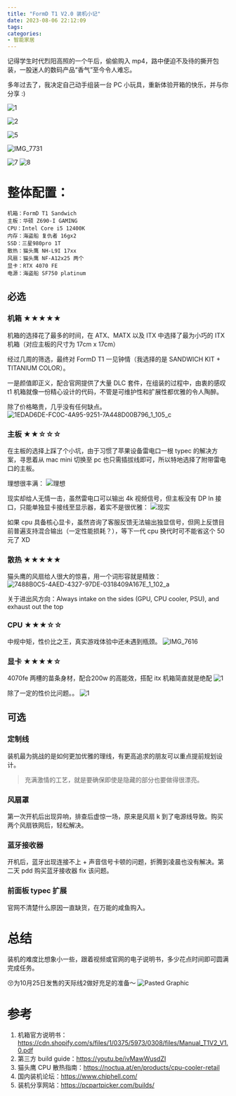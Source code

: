 ```yaml
---
title: "FormD T1 V2.0 装机小记"
date: 2023-08-06 22:12:09
tags:
categories:
- 智能家居
---
```


记得学生时代烈阳高照的一个午后，偷偷购入 mp4，路中便迫不及待的撕开包装，一股迷人的数码产品“香气”至今令人难忘。

多年过去了，我决定自己动手组装一台 PC 小玩具，重新体验开箱的快乐，并与你分享 :)

<!--more-->

![1](/images/blog/2021-09-04-jvm-note/1.png)


![2](/images/blog/2021-09-04-jvm-note/2.png)

![5](/images/blog/2021-09-04-jvm-note/5.png)

![IMG_7731](/images/blog/2021-09-04-jvm-note/IMG_7731.png)

![7](/images/blog/2021-09-04-jvm-note/7.png)
![8](/images/blog/2021-09-04-jvm-note/8.png)


# 整体配置：
```
机箱：FormD T1 Sandwich
主板：华硕 Z690-I GAMING 
CPU：Intel Core i5 12400K
内存：海盗船 复仇者 16gx2
SSD：三星980pro 1T
散热：猫头鹰 NH-L9I 17xx
风扇：猫头鹰 NF-A12x25 两个
显卡：RTX 4070 FE
电源：海盗船 SF750 platinum
```

## 必选
### 机箱 ★★★★★
机箱的选择花了最多的时间，在 ATX、MATX 以及 ITX 中选择了最为小巧的 ITX 机箱（对应主板的尺寸为 17cm x 17cm）

经过几周的筛选，最终对 FormD T1 一见钟情（我选择的是 SANDWICH KIT + TITANIUM COLOR）。

一是颜值即正义，配合官网提供了大量 DLC 套件，在组装的过程中，由衷的感叹 t1 机箱就像一份精心设计的代码，不管是可维护性和扩展性都优雅的令人陶醉。

除了价格略贵，几乎没有任何缺点。
![1EDAD6DE-FC0C-4A95-9251-7A448D00B796_1_105_c](/images/blog/2021-09-04-jvm-note/1EDAD6DE-FC0C-4A95-9251-7A448D00B796_1_105_c.jpeg)


### 主板 ★★☆☆☆
在主板的选择上踩了个小坑，由于习惯了苹果设备雷电口一根 typec 的解决方案，寻思着从 mac mini 切换至 pc 也只需插拔线即可，所以特地选择了附带雷电口的主板。

理想很丰满：
![理想](/images/blog/2021-09-04-jvm-note/%E7%90%86%E6%83%B3.svg)

现实却给人无情一击，虽然雷电口可以输出 4k 视频信号，但主板没有 DP In 接口，只能单独显卡接线至显示器，着实不是很优雅：
![现实](/images/blog/2021-09-04-jvm-note/%E7%8E%B0%E5%AE%9E.svg)

如果 cpu 具备核心显卡，虽然咨询了客服反馈无法输出独显信号，但网上反馈目前普遍支持混合输出（一定性能损耗？），等下一代 cpu 换代时可不能省这个 50 元了 XD

### 散热 ★★★★★
猫头鹰的风扇给人很大的惊喜，用一个词形容就是精致：
![7488B0C5-4AED-4327-97DE-0318409A167E_1_102_a](/images/blog/2021-09-04-jvm-note/7488B0C5-4AED-4327-97DE-0318409A167E_1_102_a.jpeg)

关于进出风方向：Always intake on the sides (GPU, CPU cooler, PSU), and exhaust out the top

### CPU ★★★☆☆
中规中矩，性价比之王，真实游戏体验中还未遇到瓶颈。
![IMG_7616](/images/blog/2021-09-04-jvm-note/IMG_7616.jpeg)

### 显卡 ★★★★☆
4070fe 两槽的苗条身材，配合200w 的高能效，搭配 itx 机箱简直就是绝配
![1](/images/blog/2021-09-04-jvm-note/1-2.png)

除了一定的性价比问题。。
![1](/images/blog/2021-09-04-jvm-note/1-1.png)


## 可选
### 定制线 
装机最为挑战的是如何更加优雅的理线，有更高追求的朋友可以重点提前规划设计。

> 充满激情的工艺，就是要确保即使是隐藏的部分也要做得很漂亮。

### 风扇罩
第一次开机后出现异响，排查后虚惊一场，原来是风扇 k 到了电源线导致。购买两个风扇铁网后，轻松解决。

### 蓝牙接收器
开机后，蓝牙出现连接不上 + 声音信号卡顿的问题，折腾到凌晨也没有解决。第二天 pdd 购买蓝牙接收器 fix 该问题。

### 前面板 typec 扩展 
官网不清楚什么原因一直缺货，在万能的咸鱼购入。

# 总结
装机的难度比想象小一些，跟着视频或官网的电子说明书，多少花点时间即可圆满完成任务。

😚为10月25日发售的天际线2做好充足的准备～
![Pasted Graphic](/images/blog/2021-09-04-jvm-note/Pasted%20Graphic.png)


# 参考

1. 机箱官方说明书：https://cdn.shopify.com/s/files/1/0375/5973/0308/files/Manual_T1V2_V1.0.pdf
2. 第三方 build guide：https://youtu.be/ivMawWusdZI
3. 猫头鹰 CPU 散热指南：https://noctua.at/en/products/cpu-cooler-retail
4. 国内装机论坛：https://www.chiphell.com/
5. 装机分享网站：https://pcpartpicker.com/builds/